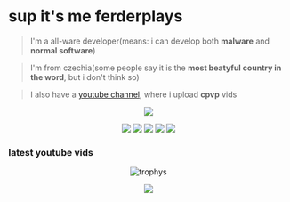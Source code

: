 # sup it's me ferderplays
> I'm a all-ware developer(means: i can develop both **malware** and **normal software**)

> I'm from czechia(some people say it is the **most beatyful country in the word**, but i don't think so)

> I also have a <a href="https://www.youtube.com/channel/UCyJ-aUAFKrNII2I9m3KNXrw">youtube channel</a>, where i upload **cpvp** vids
<p align="center">
    <img src="https://komarev.com/ghpvc/?username=FERDdeveloper" />
</p>

<p align="center">
 <img src="https://discord.c99.nl/widget/theme-3/774005134690091028.png" />
 <img src="https://github-readme-stats.vercel.app/api?username=ferderplays&theme=dark" />
 <img src="https://github-readme-stats.vercel.app/api/top-langs/?username=ferderplays&langs_count=8&&hide_title=true&hide_border=true&layout=compact&theme=dark" />
 <img src="https://activity-graph.herokuapp.com/graph?username=ferderplays&theme=gruvbox" />
 <a href="https://ferderplaysnet.ferder.repl.co/" >
  <img src="https://shields.io/badge/age-13-gold"/>
 </a>
</p>

### latest youtube vids
<!-- Youtube vids:start -->
<!-- Youtube vids:end -->
<p align="center">
 <img src="https://github-profile-trophy.vercel.app/?username=ferderplays&theme=nord&margin-w=15&margin-h=15&column=8" alt="trophys" />
</p>

<p align="center">
 <img src="https://readme-jokes.vercel.app/api">
</p>
